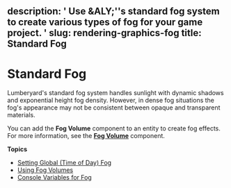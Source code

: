 description: ' Use &ALY;''s standard fog system to create various types of fog for
  your game project. '
slug: rendering-graphics-fog
title: Standard Fog
---
# Standard Fog<a name="rendering-graphics-fog"></a>

Lumberyard's standard fog system handles sunlight with dynamic shadows and exponential height fog density\. However, in dense fog situations the fog's appearance may not be consistent between opaque and transparent materials\.

You can add the **Fog Volume** component to an entity to create fog effects\. For more information, see the **[Fog Volume](component-fog-volume.md)** component\.

**Topics**
+ [Setting Global \(Time of Day\) Fog](weather-fog-global.md)
+ [Using Fog Volumes](weather-fog-volumes.md)
+ [Console Variables for Fog](rendering-graphics-fog-cvar.md)